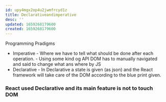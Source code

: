 ```yaml
---
id: upy4mgx2op4u2jwmfrcyd1z
title: Declarativeandimperative
desc: ''
updated: 1659268179600
created: 1659268179600
---
```

Programming Pradigms
-   Imperative
        - Where we have to tell what should be done after each operation.
        - Using some kind og API DOM has to manually navigated and said to change what ans where by JS
- Declarative
        - In Declarative a state is given (as json) and the React framework will take care of the DOM according to the blue print given.
### React used Declarative and its main feature is not to touch DOM 
